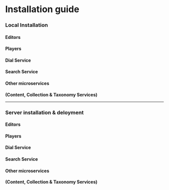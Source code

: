 # Installation guide

### Local Installation

#### Editors



#### Players



#### Dial Service



#### Search Service



#### Other microservices

**(Content, Collection & Taxonomy Services)**

****

### **Server installation & deloyment**

#### Editors



#### Players



#### Dial Service



#### Search Service



#### Other microservices

**(Content, Collection & Taxonomy Services)**
